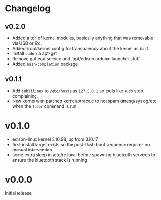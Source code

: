 # Changelog

## v0.2.0

* Added a ton of kernel modules, basically anything that was removable via USB or i2c.
* Added /root/kernel.config for transparency about the kernel as built.
* Install `sudo` via apt-get
* Remove galileod service and /opt/edison arduino launcher stuff
* Added `bash-completion` package

## v0.1.1

* Add `jublilinux` to `/etc/hosts` as `127.0.0.1` so tools like `sudo` stop complaining.
* New kernel with patched kernel/ptrace.c to not spam dmesg/syslog/etc when the `fuser` command is run.

# v0.1.0

* edison-linux kernel 3.10.98, up from 3.10.17
* first-install.target exists so the post-flash boot sequence requires no manual intervention
* some extra sleep in /etc/rc.local before spawning bluetooth services to ensure the bluetooth stack is running

# v0.0.0

Initial release

